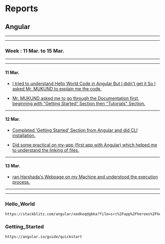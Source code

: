 # Reports 
## Angular
--------------------------------------------------------------------------------
--------------------------------------------------------------------------------
### Week : 11 Mar. to 15 Mar.
--------------------------------------------------------------------------------
--------------------------------------------------------------------------------
#### 11 Mar.
* [I tried to understand Hello World Code in Angular But I didn't get it So I asked Mr. MUKUND to explain me the code.](#Hello_World)

* [Mr. MUKUND asked me to go through the Documentation first, beginning with "Getting Started" Section then "Tutorials" Section.](#Getting_Started)
--------------------------------------------------------------------------------
#### 12 Mar.
* [Completed 'Getting Started' Section from Angular and did CLI installation.](#Getting_Started)

* [Did some practical on my-app (first app with Angular) which helped me to understand the linking of files.](#)
--------------------------------------------------------------------------------
#### 13 Mar.
* [ran Harshada's Webpage on my Machine and understood the execution process.](#)


--------------------------------------------------------------------------------
--------------------------------------------------------------------------------
### Hello_World
```sh
https://stackblitz.com/angular/xedkoqdgbka?file=src%2Fapp%2Fheroes%2Fheroes.component.html
```

### Getting_Started
```sh
https://angular.io/guide/quickstart
```


